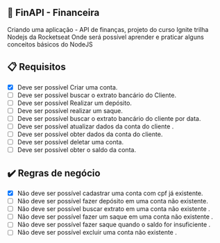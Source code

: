 ## :dart: FinAPI - Financeira

Criando uma aplicação - API de finanças, projeto do curso Ignite trilha Nodejs da Rocketseat
Onde será possível aprender e praticar alguns conceitos básicos do NodeJS

## :clipboard: Requisitos

- [x] Deve ser possível Criar uma conta.
- [ ] Deve ser possível buscar o extrato bancário do Cliente.
- [ ] Deve ser possível Realizar um depósito.
- [ ] Deve ser possível realizar um saque.
- [ ] Deve ser possível buscar o extrato bancário do cliente por data.
- [ ] Deve ser possível atualizar dados da conta do cliente .
- [ ] Deve ser possível obter dados da conta do cliente.
- [ ] Deve ser possível deletar uma conta.
- [ ] Deve ser possível obter o saldo da conta.

## :heavy_check_mark: Regras de negócio

- [x] Não deve ser possível cadastrar uma conta com cpf já existente.
- [ ] Não deve ser possível fazer depósito em uma conta não existente.
- [ ] Não deve ser possível buscar extrato em uma conta não existente .
- [ ] Não deve ser possível fazer um saque em uma conta não existente .
- [ ] Não deve ser possível fazer saque quando o saldo for insuficiente .
- [ ] Não deve ser possível excluir uma conta não existente .